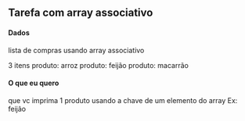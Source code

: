 ## Tarefa com array associativo

#### Dados
 lista de compras usando array associativo
 
3 itens
produto: arroz
produto: feijão
produto: macarrão

#### O que eu quero 
que vc imprima 1 produto usando a chave de um elemento do array
Ex: 
feijão
